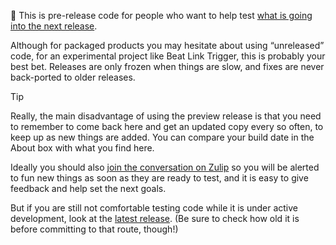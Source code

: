 :construction: This is pre-release code for people who want to help test [what is going into the next release](https://github.com/Deep-Symmetry/beat-link-trigger/blob/main/CHANGELOG.md).

Although for packaged products you may hesitate about using “unreleased” code, for an experimental project like Beat Link Trigger, this is probably your best bet. Releases are only frozen when things are slow, and fixes are never back-ported to older releases.

> [!TIP]
> Really, the main disadvantage of using the preview release is that you need to remember to come back here and get an updated copy every so often, to keep up as new things are added. You can compare your build date in the About box with what you find here.

Ideally you should also [join the conversation on Zulip](https://deep-symmetry.zulipchat.com/#narrow/channel/275322-beat-link-trigger) so you will be alerted to fun new things as soon as they are ready to test, and it is easy to give feedback and help set the next goals.

But if you are still not comfortable testing code while it is under active development, look at the [latest release](https:///github.com/Deep-Symmetry/beat-link-trigger/releases/latest). (Be sure to check how old it is before committing to that route, though!)
